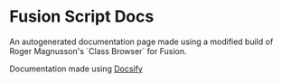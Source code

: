 # Fusion Script Docs

An autogenerated documentation page made using a modified build of Roger Magnusson's ´Class Browser´ for Fusion.

Documentation made using [Docsify](https://docsify.js.org/)